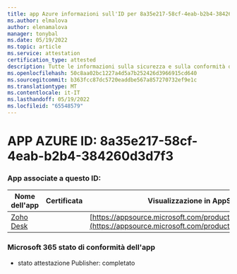 ```yaml
---
title: app Azure informazioni sull'ID per 8a35e217-58cf-4eab-b2b4-384260d3d7f3
ms.author: elmalova
author: elenamalova
manager: tonybal
ms.date: 05/19/2022
ms.topic: article
ms.service: attestation
certification_type: attested
description: Tutte le informazioni sulla sicurezza e sulla conformità disponibili per 8a35e217-58cf-4eab-b2b4-384260d3d7f3.
ms.openlocfilehash: 50c8aa02bc1227a4d5a7b252426d3966915cd640
ms.sourcegitcommit: b363fcc87dc5720eaddbe567a857270732ef9e1c
ms.translationtype: MT
ms.contentlocale: it-IT
ms.lasthandoff: 05/19/2022
ms.locfileid: "65548579"
---
```

# <a name="azure-app-id-8a35e217-58cf-4eab-b2b4-384260d3d7f3"></a>APP AZURE ID: 8a35e217-58cf-4eab-b2b4-384260d3d7f3


### <a name="apps-associated-with-this-id"></a>App associate a questo ID:
| **Nome dell'app** | **Certificata** | **Visualizzazione in AppSource** |
|--------------|---------------|-----------------------|
| [Zoho Desk](../forward/WA104382044.md) |  | [https://appsource.microsoft.com/product/office/WA104382044](https://appsource.microsoft.com/product/office/WA104382044) |

### <a name="microsoft-365-app-compliance-status"></a>Microsoft 365 stato di conformità dell'app
- stato attestazione Publisher: completato
